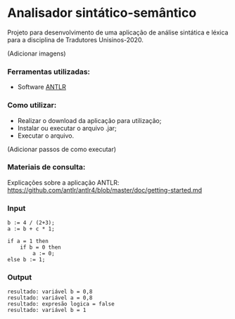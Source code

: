 # Analisador sintático-semântico

Projeto para desenvolvimento de uma aplicação de análise sintática e léxica para a disciplina de Tradutores Unisinos-2020.

(Adicionar imagens)

### Ferramentas utilizadas:

- Software [ANTLR](https://www.antlr.org/)

### Como utilizar:

- Realizar o download da aplicação para utilização;
- Instalar ou executar o arquivo .jar;
- Executar o arquivo.

(Adicionar passos de como executar)

### Materiais de consulta:

Explicações sobre a aplicação ANTLR: https://github.com/antlr/antlr4/blob/master/doc/getting-started.md

### Input

```
b := 4 / (2+3);
a := b + c * 1;

if a = 1 then   
    if b = 0 then 
        a := 0;
else b := 1;
```


### Output

```
resultado: variável b = 0,8
resultado: variável a = 0,8 
resultado: expresão logica = false 
resultado: variável b = 1  
```


